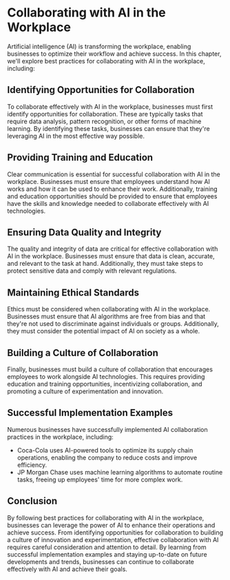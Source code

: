 # Collaborating with AI in the Workplace

Artificial intelligence (AI) is transforming the workplace, enabling businesses to optimize their workflow and achieve success. In this chapter, we'll explore best practices for collaborating with AI in the workplace, including:

Identifying Opportunities for Collaboration
-------------------------------------------

To collaborate effectively with AI in the workplace, businesses must first identify opportunities for collaboration. These are typically tasks that require data analysis, pattern recognition, or other forms of machine learning. By identifying these tasks, businesses can ensure that they're leveraging AI in the most effective way possible.

Providing Training and Education
--------------------------------

Clear communication is essential for successful collaboration with AI in the workplace. Businesses must ensure that employees understand how AI works and how it can be used to enhance their work. Additionally, training and education opportunities should be provided to ensure that employees have the skills and knowledge needed to collaborate effectively with AI technologies.

Ensuring Data Quality and Integrity
-----------------------------------

The quality and integrity of data are critical for effective collaboration with AI in the workplace. Businesses must ensure that data is clean, accurate, and relevant to the task at hand. Additionally, they must take steps to protect sensitive data and comply with relevant regulations.

Maintaining Ethical Standards
-----------------------------

Ethics must be considered when collaborating with AI in the workplace. Businesses must ensure that AI algorithms are free from bias and that they're not used to discriminate against individuals or groups. Additionally, they must consider the potential impact of AI on society as a whole.

Building a Culture of Collaboration
-----------------------------------

Finally, businesses must build a culture of collaboration that encourages employees to work alongside AI technologies. This requires providing education and training opportunities, incentivizing collaboration, and promoting a culture of experimentation and innovation.

Successful Implementation Examples
----------------------------------

Numerous businesses have successfully implemented AI collaboration practices in the workplace, including:

* Coca-Cola uses AI-powered tools to optimize its supply chain operations, enabling the company to reduce costs and improve efficiency.
* JP Morgan Chase uses machine learning algorithms to automate routine tasks, freeing up employees' time for more complex work.

Conclusion
----------

By following best practices for collaborating with AI in the workplace, businesses can leverage the power of AI to enhance their operations and achieve success. From identifying opportunities for collaboration to building a culture of innovation and experimentation, effective collaboration with AI requires careful consideration and attention to detail. By learning from successful implementation examples and staying up-to-date on future developments and trends, businesses can continue to collaborate effectively with AI and achieve their goals.
